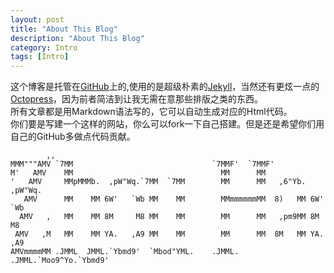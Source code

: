 ```yaml
---
layout: post
title: "About This Blog"
description: "About This Blog"
category: Intro
tags: [Intro]
---
```


这个博客是托管在[GitHub](https://github.com/zhouhao/zhouhao.github.io "Go and find it")上的,使用的是超级朴素的[Jekyll](http://jekyllrb.com/ "Jekyll")，当然还有更炫一点的[Octopress](http://octopress.org/ "Octopress")，因为前者简洁到让我无需在意那些排版之类的东西。    
所有文章都是用Markdown语法写的，它可以自动生成对应的Html代码。    
你们要是写建一个这样的网站，你么可以fork一下自己搭建。但是还是希望你们用自己的GitHub多做点代码贡献。     

                                                                         
            ,,                                                               
    MMM"""AMV `7MM                               `7MMF'  `7MMF'                  
    M'   AMV    MM                                 MM      MM                    
    '   AMV     MMpMMMb.  ,pW"Wq.`7MM  `7MM        MM      MM   ,6"Yb.  ,pW"Wq.  
       AMV      MM    MM 6W'   `Wb MM    MM        MMmmmmmmMM  8)   MM 6W'   `Wb 
      AMV   ,   MM    MM 8M     M8 MM    MM        MM      MM   ,pm9MM 8M     M8 
     AMV   ,M   MM    MM YA.   ,A9 MM    MM        MM      MM  8M   MM YA.   ,A9 
    AMVmmmmMM .JMML  JMML.`Ybmd9'  `Mbod"YML.    .JMML.  .JMML.`Moo9^Yo.`Ybmd9'  
                                                                             
